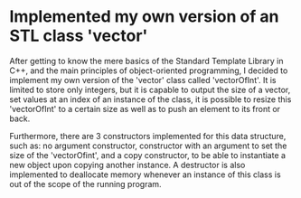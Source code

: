 # Implemented my own version of an STL class 'vector'
After getting to know the mere basics of the Standard Template Library in C++, and the main principles of object-oriented programming, I decided to implement my own version of the 'vector' class called 'vectorOfInt'. It is limited to store only integers, but it is capable to output the size of a vector, set values at an index of an instance of the class, it is possible to resize this 'vectorOfInt' to a certain size as well as to push an element to its front or back.
<br>

Furthermore, there are 3 constructors implemented for this data structure, such as: no argument constructor, constructor with an argument to set the size of the 'vectorOfint', and a copy constructor, to be able to instantiate a new object upon copying another instance. A destructor is also implemented to deallocate memory whenever an instance of this class is out of the scope of the running program.
